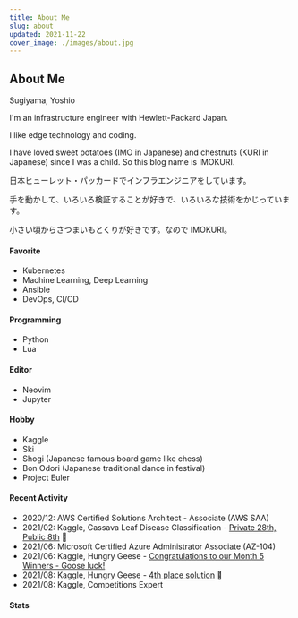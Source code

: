```yaml
---
title: About Me
slug: about
updated: 2021-11-22
cover_image: ./images/about.jpg
---
```


## About Me

Sugiyama, Yoshio


I'm an infrastructure engineer with Hewlett-Packard Japan.

I like edge technology and coding.

I have loved sweet potatoes (IMO in Japanese) and chestnuts (KURI in Japanese) since I was a child.
So this blog name is IMOKURI.


日本ヒューレット・パッカードでインフラエンジニアをしています。

手を動かして、いろいろ検証することが好きで、いろいろな技術をかじっています。

小さい頃からさつまいもとくりが好きです。なので IMOKURI。


#### Favorite

- Kubernetes
- Machine Learning, Deep Learning
- Ansible
- DevOps, CI/CD

#### Programming

- Python
- Lua

#### Editor

- Neovim
- Jupyter

#### Hobby

- Kaggle
- Ski
- Shogi (Japanese famous board game like chess)
- Bon Odori (Japanese traditional dance in festival)
- Project Euler

#### Recent Activity

- 2020/12: AWS Certified Solutions Architect - Associate (AWS SAA)
- 2021/02: Kaggle, Cassava Leaf Disease Classification - [Private 28th, Public 8th](https://www.kaggle.com/c/cassava-leaf-disease-classification/discussion/220599) 🥈
- 2021/06: Microsoft Certified Azure Administrator Associate (AZ-104)
- 2021/06: Kaggle, Hungry Geese - [Congratulations to our Month 5 Winners - Goose luck!](https://www.kaggle.com/c/hungry-geese/discussion/248986)
- 2021/08: Kaggle, Hungry Geese - [4th place solution](https://www.kaggle.com/c/hungry-geese/discussion/263690) 🥇
- 2021/08: Kaggle, Competitions Expert

#### Stats
